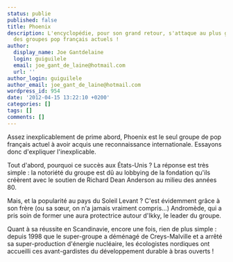 ```yaml
---
status: publie
published: false
title: Phoenix
description: L'encyclopédie, pour son grand retour, s'attaque au plus grandiloquent
  des groupes pop français actuels !
author:
  display_name: Joe Gantdelaine
  login: guiguilele
  email: joe_gant_de_laine@hotmail.com
  url: ''
author_login: guiguilele
author_email: joe_gant_de_laine@hotmail.com
wordpress_id: 954
date: '2012-04-15 13:22:10 +0200'
categories: []
tags: []
comments: []
---
```

Assez inexplicablement de prime abord, Phoenix est le seul groupe de pop français actuel à avoir acquis une reconnaissance internationale. Essayons donc d'expliquer l'inexplicable.

Tout d'abord, pourquoi ce succès aux États-Unis ? La réponse est très simple : la notoriété du groupe est dû au lobbying de la fondation qu'ils créèrent avec le soutien de Richard Dean Anderson au milieu des années 80.

Mais, et la popularité au pays du Soleil Levant ? C'est évidemment grâce à son frère (ou sa sœur, on n'a jamais vraiment compris...) Andromède, qui a pris soin de former une aura protectrice autour d'Ikky, le leader du groupe.

Quant à sa réussite en Scandinavie, encore une fois, rien de plus simple : depuis 1998 que le super-groupe a déménagé de Creys-Malville et a arrêté sa super-production d'énergie nucléaire, les écologistes nordiques ont accueilli ces avant-gardistes du développement durable à bras ouverts !

